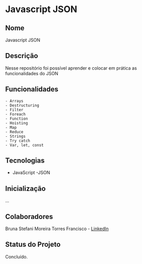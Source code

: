 # Javascript JSON

## Nome
Javascript JSON

## Descrição
Nesse repositório foi possível aprender e colocar em prática as funcionalidades do JSON

## Funcionalidades
    - Arrays
    - Destructuring
    - Filter
    - Foreach
    - Function
    - Hoisting
    - Map
    - Reduce
    - Strings
    - Try catch
    - Var, let, const

## Tecnologias
- JavaScript
    -JSON
  
## Inicialização
...

## Colaboradores
Bruna Stefani Moreira Torres Francisco - <a href="https://www.linkedin.com/in/bruna-moreira-torres-francisco/" target="_blank">LinkedIn</a>

## Status do Projeto
Concluído.
